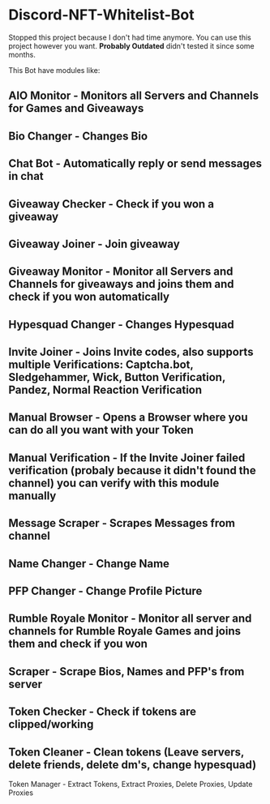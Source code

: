 # Discord-NFT-Whitelist-Bot
Stopped this project because I don't had time anymore. You can use this project however you want. **Probably Outdated** didn't tested it since some months.


This Bot have modules like:

AIO Monitor - Monitors all Servers and Channels for Games and Giveaways
-------------------------------------------------------------------------------------------------------------------------------------------------------------------------
Bio Changer - Changes Bio
-------------------------------------------------------------------------------------------------------------------------------------------------------------------------
Chat Bot - Automatically reply or send messages in chat
-------------------------------------------------------------------------------------------------------------------------------------------------------------------------
Giveaway Checker - Check if you won a giveaway
-------------------------------------------------------------------------------------------------------------------------------------------------------------------------
Giveaway Joiner - Join giveaway
-------------------------------------------------------------------------------------------------------------------------------------------------------------------------
Giveaway Monitor - Monitor all Servers and Channels for giveaways and joins them and check if you won automatically
-------------------------------------------------------------------------------------------------------------------------------------------------------------------------
Hypesquad Changer - Changes Hypesquad
-------------------------------------------------------------------------------------------------------------------------------------------------------------------------
Invite Joiner - Joins Invite codes, also supports multiple Verifications: Captcha.bot, Sledgehammer, Wick, Button Verification, Pandez, Normal Reaction Verification
-------------------------------------------------------------------------------------------------------------------------------------------------------------------------
Manual Browser - Opens a Browser where you can do all you want with your Token
-------------------------------------------------------------------------------------------------------------------------------------------------------------------------
Manual Verification - If the Invite Joiner failed verification (probaly because it didn't found the channel) you can verify with this module manually
-------------------------------------------------------------------------------------------------------------------------------------------------------------------------
Message Scraper - Scrapes Messages from channel
-------------------------------------------------------------------------------------------------------------------------------------------------------------------------
Name Changer - Change Name
-------------------------------------------------------------------------------------------------------------------------------------------------------------------------
PFP Changer - Change Profile Picture
-------------------------------------------------------------------------------------------------------------------------------------------------------------------------
Rumble Royale Monitor - Monitor all server and channels for Rumble Royale Games and joins them and check if you won
-------------------------------------------------------------------------------------------------------------------------------------------------------------------------
Scraper - Scrape Bios, Names and PFP's from server
-------------------------------------------------------------------------------------------------------------------------------------------------------------------------
Token Checker - Check if tokens are clipped/working
-------------------------------------------------------------------------------------------------------------------------------------------------------------------------
Token Cleaner - Clean tokens (Leave servers, delete friends, delete dm's, change hypesquad)
-------------------------------------------------------------------------------------------------------------------------------------------------------------------------
Token Manager - Extract Tokens, Extract Proxies, Delete Proxies, Update Proxies
